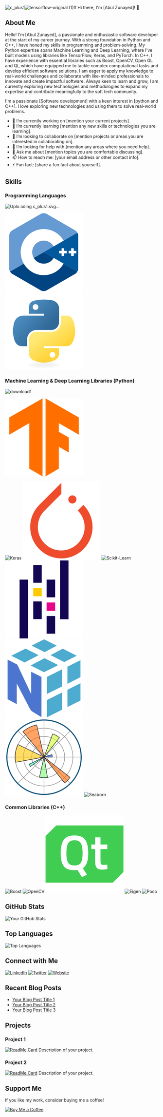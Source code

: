 ![c_plus1](https://github.com/user-attachments/assets/d58d7f62-3181-4763-a564-28e6e02c99c1)![tensorflow-original (1)](https://github.com/user-attachments/assets/8f1a51b2-d5f4-47b9-9642-0062a9d066a3)# Hi there, I'm [Abul Zunayed]! 👋


## About Me

Hello! I'm [Abul Zunayed], a passionate and enthusiastic software developer at the start of my career journey. With a strong foundation in Python and C++, I have honed my skills in programming and problem-solving. My Python expertise spans Machine Learning and Deep Learning, where I've built models using libraries like TensorFlow, Keras, and PyTorch. In C++, I have experience with essential libraries such as Boost, OpenCV, Open GL and Qt, which have equipped me to tackle complex computational tasks and develop efficient software solutions. I am eager to apply my knowledge to real-world challenges and collaborate with like-minded professionals to innovate and create impactful software. Always keen to learn and grow, I am currently exploring new technologies and methodologies to expand my expertise and contribute meaningfully to the soft tech community.


I'm a passionate [Software development] with a keen interest in [python and C++]. I love exploring new technologies and using them to solve real-world problems.

- 🔭 I’m currently working on [mention your current projects].
- 🌱 I’m currently learning [mention any new skills or technologies you are learning].
- 👯 I’m looking to collaborate on [mention projects or areas you are interested in collaborating on].
- 🤔 I’m looking for help with [mention any areas where you need help].
- 💬 Ask me about [mention topics you are comfortable discussing].
- 📫 How to reach me: [your email address or other contact info].
- ⚡ Fun fact: [share a fun fact about yourself].

## Skills

### Programming Languages
![Uplo<?xml version="1.0" encoding="UTF-8"?>
<svg xmlns="http://www.w3.org/2000/svg" xmlns:xlink="http://www.w3.org/1999/xlink" width="150px" height="150px" viewBox="0 0 64 64" version="1.1">
<g id="surface1">
<path style=" stroke:none;fill-rule:nonzero;fill:rgb(0%,34.901961%,61.176471%);fill-opacity:1;" d="M 59.382812 47.910156 C 59.828125 47.136719 60.101562 46.269531 60.101562 45.488281 L 60.101562 18.390625 C 60.101562 17.609375 59.828125 16.742188 59.382812 15.96875 L 31.722656 31.941406 Z M 59.382812 47.910156 "/>
<path style=" stroke:none;fill-rule:nonzero;fill:rgb(0%,26.666667%,50.980392%);fill-opacity:1;" d="M 34.179688 63.292969 L 57.648438 49.746094 C 58.324219 49.355469 58.9375 48.679688 59.382812 47.910156 L 31.722656 31.941406 L 4.058594 47.910156 C 4.503906 48.679688 5.121094 49.355469 5.796875 49.746094 L 29.261719 63.292969 C 30.613281 64.074219 32.828125 64.074219 34.179688 63.292969 Z M 34.179688 63.292969 "/>
<path style=" stroke:none;fill-rule:nonzero;fill:rgb(39.607843%,60.392157%,82.352941%);fill-opacity:1;" d="M 59.382812 15.96875 C 58.9375 15.199219 58.324219 14.523438 57.648438 14.136719 L 34.179688 0.585938 C 32.828125 -0.195312 30.613281 -0.195312 29.261719 0.585938 L 5.796875 14.136719 C 4.445312 14.914062 3.339844 16.828125 3.339844 18.390625 L 3.339844 45.488281 C 3.339844 46.269531 3.613281 47.136719 4.058594 47.910156 L 31.722656 31.941406 Z M 59.382812 15.96875 "/>
<path style=" stroke:none;fill-rule:nonzero;fill:rgb(100%,100%,100%);fill-opacity:1;" d="M 31.722656 13.015625 C 21.289062 13.015625 12.800781 21.507812 12.800781 31.941406 C 12.800781 42.371094 21.289062 50.863281 31.722656 50.863281 C 38.453125 50.863281 44.734375 47.238281 48.109375 41.40625 L 39.921875 36.667969 C 38.230469 39.585938 35.089844 41.398438 31.722656 41.398438 C 26.507812 41.398438 22.261719 37.15625 22.261719 31.9375 C 22.261719 26.722656 26.507812 22.476562 31.722656 22.476562 C 35.085938 22.476562 38.230469 24.292969 39.917969 27.210938 L 48.109375 22.472656 C 44.734375 16.640625 38.453125 13.015625 31.722656 13.015625 Z M 46.441406 28.785156 L 46.441406 30.886719 L 44.335938 30.886719 L 44.335938 32.988281 L 46.441406 32.988281 L 46.441406 35.09375 L 48.542969 35.09375 L 48.542969 32.988281 L 50.644531 32.988281 L 50.644531 30.886719 L 48.542969 30.886719 L 48.542969 28.785156 Z M 54.324219 28.785156 L 54.324219 30.886719 L 52.222656 30.886719 L 52.222656 32.988281 L 54.324219 32.988281 L 54.324219 35.09375 L 56.425781 35.09375 L 56.425781 32.988281 L 58.527344 32.988281 L 58.527344 30.886719 L 56.425781 30.886719 L 56.425781 28.785156 Z M 54.324219 28.785156 "/>
</g>
</svg>
ading c_plus1.svg…]()

![C++](https://raw.githubusercontent.com/devicons/devicon/master/icons/cplusplus/cplusplus-original.svg)
![Python](https://raw.githubusercontent.com/devicons/devicon/master/icons/python/python-original.svg)

### Machine Learning & Deep Learning Libraries (Python)

![download1](https://github.com/user-attachments/assets/fe3941a3-f92a-43cb-8a6a-76e66f811cac)

![TensorFlow](https://raw.githubusercontent.com/devicons/devicon/master/icons/tensorflow/tensorflow-original.svg)

![Keras](https://raw.githubusercontent.com/valohai/ml-logos/master/keras.svg)
![PyTorch](https://raw.githubusercontent.com/devicons/devicon/master/icons/pytorch/pytorch-original.svg)
![Scikit-Learn](https://raw.githubusercontent.com/devicons/devicon/master/icons/scikit-learn/scikit-learn-original.svg)
![Pandas](https://raw.githubusercontent.com/devicons/devicon/master/icons/pandas/pandas-original.svg)
![NumPy](https://raw.githubusercontent.com/devicons/devicon/master/icons/numpy/numpy-original.svg)
![Matplotlib](https://raw.githubusercontent.com/devicons/devicon/master/icons/matplotlib/matplotlib-original.svg)
![Seaborn](https://raw.githubusercontent.com/mwaskom/seaborn/master/doc/_static/logo-wide-lightbg.svg)

### Common Libraries (C++)
![Boost](https://www.boost.org/assets/img/boost.png)
![OpenCV](https://raw.githubusercontent.com/opencv/opencv/master/doc/opencv-logo2.png)
![Qt](https://raw.githubusercontent.com/devicons/devicon/master/icons/qt/qt-original.svg)
![Eigen](https://upload.wikimedia.org/wikipedia/commons/8/8e/Eigen_logo.svg)
![Poco](https://pocoproject.org/images/logo-web-white.svg)

## GitHub Stats

![Your GitHub Stats](https://github-readme-stats.vercel.app/api?username=your-github-username&show_icons=true&theme=radical)

## Top Languages

![Top Languages](https://github-readme-stats.vercel.app/api/top-langs/?username=your-github-username&layout=compact&theme=radical)

## Connect with Me

[![LinkedIn](https://img.shields.io/badge/LinkedIn-0A66C2?style=for-the-badge&logo=linkedin&logoColor=white)](https://www.linkedin.com/in/your-linkedin-username)
[![Twitter](https://img.shields.io/badge/Twitter-1DA1F2?style=for-the-badge&logo=twitter&logoColor=white)](https://twitter.com/your-twitter-username)
[![Website](https://img.shields.io/badge/Website-000000?style=for-the-badge&logo=About.me&logoColor=white)](https://yourwebsite.com)

## Recent Blog Posts

<!-- BLOG-POST-LIST:START -->
- [Your Blog Post Title 1](https://yourblog.com/your-post-1)
- [Your Blog Post Title 2](https://yourblog.com/your-post-2)
- [Your Blog Post Title 3](https://yourblog.com/your-post-3)
<!-- BLOG-POST-LIST:END -->

## Projects

### Project 1
[![ReadMe Card](https://github-readme-stats.vercel.app/api/pin/?username=your-github-username&repo=project-1&theme=radical)](https://github.com/your-github-username/project-1)
Description of your project.

### Project 2
[![ReadMe Card](https://github-readme-stats.vercel.app/api/pin/?username=your-github-username&repo=project-2&theme=radical)](https://github.com/your-github-username/project-2)
Description of your project.

## Support Me

If you like my work, consider buying me a coffee!

[![Buy Me a Coffee](https://img.shields.io/badge/Buy_Me_A_Coffee-FFDD00?style=for-the-badge&logo=buy-me-a-coffee&logoColor=black)](https://www.buymeacoffee.com/yourusername)
